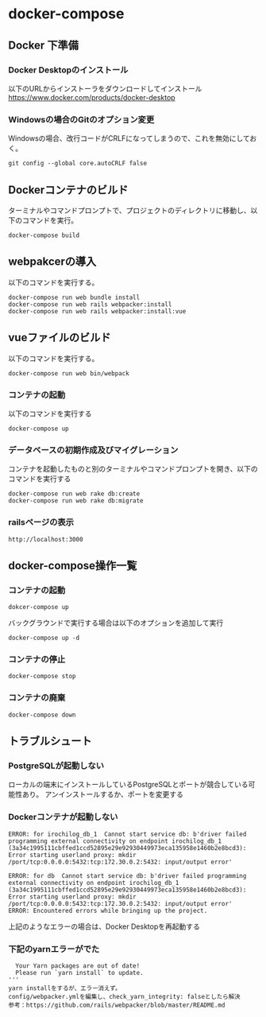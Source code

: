# docker-compose

## Docker 下準備

### Docker Desktopのインストール
以下のURLからインストーラをダウンロードしてインストール
https://www.docker.com/products/docker-desktop

### Windowsの場合のGitのオプション変更
Windowsの場合、改行コードがCRLFになってしまうので、これを無効にしておく。

```
git config --global core.autoCRLF false
```
## Dockerコンテナのビルド
ターミナルやコマンドプロンプトで、プロジェクトのディレクトリに移動し、以下のコマンドを実行。

```
docker-compose build
```


## webpakcerの導入
以下のコマンドを実行する。

```
docker-compose run web bundle install
docker-compose run web rails webpacker:install
docker-compose run web rails webpacker:install:vue
```

## vueファイルのビルド
以下のコマンドを実行する。

```
docker-compose run web bin/webpack
```

### コンテナの起動
以下のコマンドを実行する
```
docker-compose up
```

### データベースの初期作成及びマイグレーション
コンテナを起動したものと別のターミナルやコマンドプロンプトを開き、以下のコマンドを実行する

```
docker-compose run web rake db:create
docker-compose run web rake db:migrate
```

### railsページの表示

```
http://localhost:3000
```

## docker-compose操作一覧

### コンテナの起動
```
dokcer-compose up
```
バックグラウンドで実行する場合は以下のオプションを追加して実行
```
docker-compose up -d
```

### コンテナの停止
```
docker-compose stop
```

### コンテナの廃棄
```
docker-compose down
```

## トラブルシュート

### PostgreSQLが起動しない
ローカルの端末にインストールしているPostgreSQLとポートが競合している可能性あり。
アンインストールするか、ポートを変更する

### Dockerコンテナが起動しない
```
ERROR: for irochilog_db_1  Cannot start service db: b'driver failed programming external connectivity on endpoint irochilog_db_1 (3a34c1995111cbffed1ccd52895e29e92930449973eca135958e1460b2e8bcd3): Error starting userland proxy: mkdir /port/tcp:0.0.0.0:5432:tcp:172.30.0.2:5432: input/output error'

ERROR: for db  Cannot start service db: b'driver failed programming external connectivity on endpoint irochilog_db_1 (3a34c1995111cbffed1ccd52895e29e92930449973eca135958e1460b2e8bcd3): Error starting userland proxy: mkdir /port/tcp:0.0.0.0:5432:tcp:172.30.0.2:5432: input/output error'
ERROR: Encountered errors while bringing up the project.
```
上記のようなエラーの場合は、Docker Desktopを再起動する

### 下記のyarnエラーがでた
```
  Your Yarn packages are out of date!
  Please run `yarn install` to update.
'''
yarn installをするが、エラー消えず。
config/webpacker.ymlを編集し、check_yarn_integrity: falseとしたら解決
参考：https://github.com/rails/webpacker/blob/master/README.md
